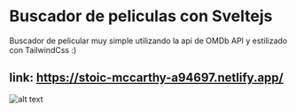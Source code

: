 # Buscador de peliculas con Sveltejs

Buscador de pelicular muy simple utilizando la api de OMDb API y estilizado con TailwindCss :)

## link: https://stoic-mccarthy-a94697.netlify.app/

![alt text](https://i.imgur.com/VIjaNqp.jpg)